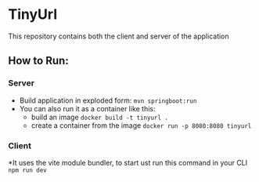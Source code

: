 # TinyUrl
This repository contains both the client and server of the application  
## How to Run:  
### Server 
* Build application in exploded form: ``` mvn springboot:run ```  
* You can also run it as a container like this:  
  * build an image ``` docker build -t tinyurl . ```
  * create a container from the image ``` docker run -p 8080:8080 tinyurl ```
### Client
*It uses the vite module bundler, to start ust run this command in your CLI ``` npm run dev ```

